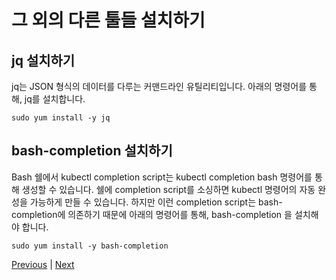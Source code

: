 # 그 외의 다른 툴들 설치하기

## jq 설치하기
jq는 JSON 형식의 데이터를 다루는 커맨드라인 유틸리티입니다. 아래의 명령어를 통해, jq를 설치합니다.

```
sudo yum install -y jq
```

## bash-completion 설치하기
Bash 쉘에서 kubectl completion script는 kubectl completion bash 명령어를 통해 생성할 수 있습니다. 쉘에 completion script를 소싱하면 kubectl 명령어의 자동 완성을 가능하게 만들 수 있습니다. 하지만 이런 completion script는 bash-completion에 의존하기 때문에 아래의 명령어를 통해, bash-completion 을 설치해야 합니다.

```
sudo yum install -y bash-completion
```

[Previous](./300-kubectl.md) | [Next](./500-eksctl.md)